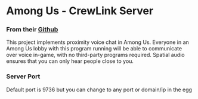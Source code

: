 # Among Us - CrewLink Server
### From their [Github](https://github.com/ottomated/CrewLink)

This project implements proximity voice chat in Among Us. Everyone in an Among Us lobby with this program running will be able to communicate over voice in-game, with no third-party programs required. Spatial audio ensures that you can only hear people close to you.

### Server Port
Default port is 9736 but you can change to any port or domain/ip in the egg